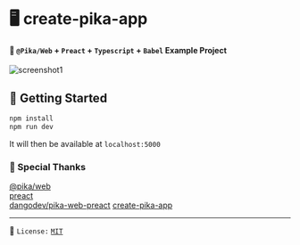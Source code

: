 # 🖥️ create-pika-app

#### 🎉 `@Pika/Web` + `Preact` + `Typescript` + `Babel` Example Project

![screenshot1](terminal.gif)

## 🚀 Getting Started

```bash
npm install
npm run dev
```

It will then be available at `localhost:5000`

### 🙏 Special Thanks

[@pika/web](https://github.com/pikapkg/web)  
[preact](https://github.com/preactjs/preact)  
[dangodev/pika-web-preact](https://github.com/dangodev/pika-web-preact)
[create-pika-app](https://github.com/ndom91/create-pika-app)

---

📝 `License:` [`MIT`](https://opensource.org/licenses/MIT)
